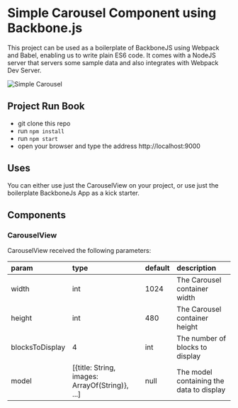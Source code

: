 # Simple Carousel Component using Backbone.js

This project can be used as a boilerplate of BackboneJS using Webpack and Babel, enabling us to write plain ES6 code. 
It comes with a NodeJS server that servers some sample data and also integrates with Webpack Dev Server.

![Simple Carousel](https://github.com/jpinho/backbone-simple-carousel/raw/master/demo.gif)

## Project Run Book

- git clone this repo
- run `npm install`
- run `npm start`
- open your browser and type the address http://localhost:9000

## Uses

You can either use just the CarouselView on your project, or use just the boilerplate BackboneJs App as a kick starter.

## Components

### CarouselView

CarouselView received the following parameters:

|param|type|default|description|
|:--|:--|:--|:--|
|width|int|1024|The Carousel container width|
|height|int|480|The Carousel container height|
|blocksToDisplay|4|int|The number of blocks to display|
|model| [{title: String, images: ArrayOf(String)}, ...]|null|The model containing the data to display|
